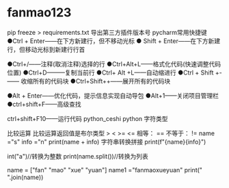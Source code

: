 # fanmao123
pip freeze > requirements.txt
导出第三方插件版本号
pycharm常用快捷键
●Ctrl + Enter——在下方新建行，但不移动光标
● Shift + Enter——在下方新建行，但移动光标到新建行行首

●Ctrl+/——注释(取消注释)选择的行
●Ctrl+Alt+L——格式化代码(快速调整代码位置)
●Ctrl+D———复制当前行
●Ctrl+ Alt +L——自动缩进行
●Ctrl + Shift +-—— 收缩所有的代码块
●Ctrl+Shift++——展开所有的代码块

●Alt + Enter——优化代码，提示信息实现自动导包
●Alt+1——关闭项目管理栏
●ctrl+shift+F——高级查找

ctrl+shift+F10——运行代码
python_ceshi
python 字符类型



比较运算 比较运算返回值是布尔类型 > < >= <= 相等： == 不等于： !=
name ="s"
info ="n"
print(name + info)
字符串转换拼接
print(f"{name}{info}")

int("a")//转换为整数
print(name.split())//转换为列表

name = ["fan" "mao" "xue" "yuan"]
name1 ="fanmaoxueyuan"
print(" ".join(name))
